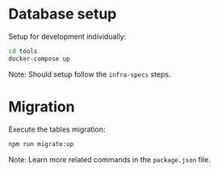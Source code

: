 # Database setup
Setup for development individually:
```sh
cd tools
docker-compose up
```
Note: Should setup follow the `infra-specs` steps.  

# Migration
Execute the tables migration:
```sh
npm run migrate:up
```
Note: Learn more related commands in the `package.json` file.

